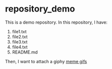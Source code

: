 # repository_demo


This is a demo repository. In this repository, I have:
1. file1.txt
2. file2.txt
3. file3.txt
4. file4.txt
5. README.md

Then, I want to attach a giphy
[meme gifs](https://media.giphy.com/media/VRKheDy4DkBMrQm66p/giphy.gif)
